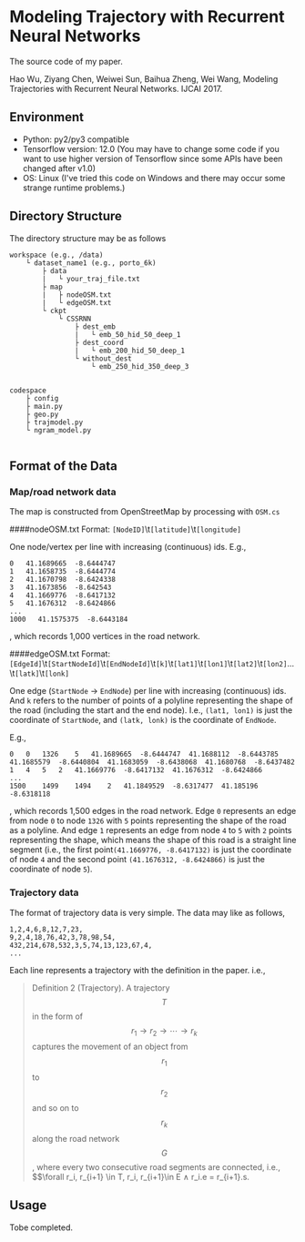 # Modeling Trajectory with Recurrent Neural Networks

The source code of my paper.

Hao Wu, Ziyang Chen, Weiwei Sun, Baihua Zheng, Wei Wang, Modeling Trajectories with Recurrent Neural Networks. IJCAI 2017.

## Environment
- Python: py2/py3 compatible
- Tensorflow version: 12.0 (You may have to change some code if you want to use higher version of Tensorflow since some APIs have been changed after v1.0)
- OS: Linux (I've tried this code on Windows and there may occur some strange runtime problems.)

## Directory Structure
The directory structure may be as follows
```
workspace (e.g., /data)
    └ dataset_name1 (e.g., porto_6k)
        ├ data
        |   └ your_traj_file.txt
        ├ map
        |   ├ nodeOSM.txt
        |   └ edgeOSM.txt
        └ ckpt
            └ CSSRNN
                ├ dest_emb
                |   └ emb_50_hid_50_deep_1
                ├ dest_coord
                |   └ emb_200_hid_50_deep_1
                └ without_dest
                    └ emb_250_hid_350_deep_3

  
codespace
    ├ config
    ├ main.py
    ├ geo.py
    ├ trajmodel.py
    └ ngram_model.py
    
```

## Format of the Data
### Map/road network data
The map is constructed from OpenStreetMap by processing with `OSM.cs`

####nodeOSM.txt
Format: `[NodeID]`\t`[latitude]`\t`[longitude]`

One node/vertex per line with increasing (continuous) ids.
E.g.,
```
0   41.1689665  -8.6444747
1   41.1658735  -8.6444774
2   41.1670798  -8.6424338
3   41.1673856  -8.642543
4   41.1669776  -8.6417132
5   41.1676312  -8.6424866
...
1000   41.1575375  -8.6443184
```
, which records 1,000 vertices in the road network.

####edgeOSM.txt
Format: `[EdgeId]`\t`[StartNodeId]`\t`[EndNodeId]`\t`[k]`\t`[lat1]`\t`[lon1]`\t`[lat2]`\t`[lon2]`...\t`[latk]`\t`[lonk]`

One edge (`StartNode` -> `EndNode`) per line with increasing (continuous) ids.
And `k` refers to the number of points of a polyline representing the shape of the road (including the start and the end node).
I.e., `(lat1, lon1)` is just the coordinate of `StartNode`, and `(latk, lonk)` is the coordinate of `EndNode`.

E.g.,
```
0   0   1326    5   41.1689665  -8.6444747  41.1688112  -8.6443785  41.1685579  -8.6440804  41.1683059  -8.6438068  41.1680768  -8.6437482
1   4   5   2   41.1669776  -8.6417132  41.1676312  -8.6424866
...
1500    1499    1494    2   41.1849529  -8.6317477  41.185196   -8.6318118
```
, which records 1,500 edges in the road network.
Edge `0` represents an edge from node `0` to node `1326` with `5` points representing the shape of the road as a 
polyline. And edge `1` represents an edge from node `4` to `5` with `2` points representing the shape, which means the 
shape of this road is a straight line segment (i.e., the first point`(41.1669776, -8.6417132)` is just the coordinate of 
node `4` and the second point `(41.1676312, -8.6424866)` is just the coordinate of node `5`).

### Trajectory data
The format of trajectory data is very simple. The data may like as follows,
```
1,2,4,6,8,12,7,23,
9,2,4,18,76,42,3,78,98,54,
432,214,678,532,3,5,74,13,123,67,4,
...
```
Each line represents a trajectory with the definition in the paper.
i.e.,
>Definition 2 (Trajectory). A trajectory $$T$$ in the form of $$r_1 \rightarrow r_2 \rightarrow \cdots \rightarrow r_k$$ 
captures the movement of an object from $$r_1$$ to $$r_2$$ and so on to $$r_k$$ along the road network $$G$$, where 
every two consecutive road segments are connected, i.e., $$\forall r_i, r_{i+1} \in T, r_i, r_{i+1}\in E ∧ r_i.e = r_{i+1}.s.

## Usage
Tobe completed.
